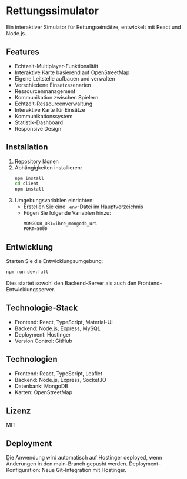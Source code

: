 # Rettungssimulator

Ein interaktiver Simulator für Rettungseinsätze, entwickelt mit React und Node.js.

## Features

- Echtzeit-Multiplayer-Funktionalität
- Interaktive Karte basierend auf OpenStreetMap
- Eigene Leitstelle aufbauen und verwalten
- Verschiedene Einsatzszenarien
- Ressourcenmanagement
- Kommunikation zwischen Spielern
- Echtzeit-Ressourcenverwaltung
- Interaktive Karte für Einsätze
- Kommunikationssystem
- Statistik-Dashboard
- Responsive Design

## Installation

1. Repository klonen
2. Abhängigkeiten installieren:
   ```bash
   npm install
   cd client
   npm install
   ```
3. Umgebungsvariablen einrichten:
   - Erstellen Sie eine `.env`-Datei im Hauptverzeichnis
   - Fügen Sie folgende Variablen hinzu:
     ```
     MONGODB_URI=ihre_mongodb_uri
     PORT=5000
     ```

## Entwicklung

Starten Sie die Entwicklungsumgebung:
```bash
npm run dev:full
```

Dies startet sowohl den Backend-Server als auch den Frontend-Entwicklungsserver.

## Technologie-Stack

- Frontend: React, TypeScript, Material-UI
- Backend: Node.js, Express, MySQL
- Deployment: Hostinger
- Version Control: GitHub

## Technologien

- Frontend: React, TypeScript, Leaflet
- Backend: Node.js, Express, Socket.IO
- Datenbank: MongoDB
- Karten: OpenStreetMap

## Lizenz

MIT

## Deployment
Die Anwendung wird automatisch auf Hostinger deployed, wenn Änderungen in den main-Branch gepusht werden.
Deployment-Konfiguration: Neue Git-Integration mit Hostinger. 